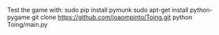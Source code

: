 Test the game with:
  sudo pip install pymunk
  sudo apt-get install python-pygame
  git clone https://github.com/joaompinto/Toing.git
  python Toing/main.py
